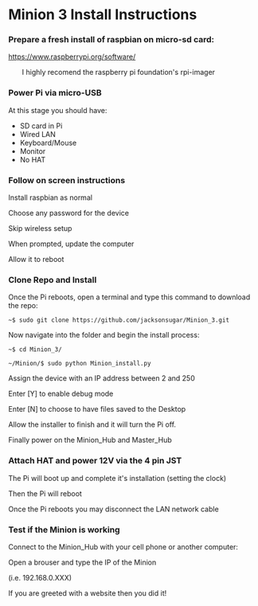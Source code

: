 # Minion 3 Install Instructions

### Prepare a fresh install of raspbian on micro-sd card:

https://www.raspberrypi.org/software/

&nbsp;&nbsp;&nbsp;&nbsp;&nbsp;&nbsp; I highly recomend the raspberry pi foundation's rpi-imager

### Power Pi via micro-USB

At this stage you should have:

- SD card in Pi
- Wired LAN
- Keyboard/Mouse
- Monitor
- No HAT

### Follow on screen instructions

Install raspbian as normal

Choose any password for the device

Skip wireless setup

When prompted, update the computer

Allow it to reboot

### Clone Repo and Install

Once the Pi reboots, open a terminal and type this command to download the repo:


  `~$ sudo git clone https://github.com/jacksonsugar/Minion_3.git`
  
Now navigate into the folder and begin the install process:
  
  `~$ cd Minion_3/`
  
  `~/Minion/$ sudo python Minion_install.py`
  
  Assign the device with an IP address between 2 and 250
  
  Enter [Y] to enable debug mode
  
  Enter [N] to choose to have files saved to the Desktop
  
  Allow the installer to finish and it will turn the Pi off.
  
  Finally power on the Minion_Hub and Master_Hub
  
  ### Attach HAT and power 12V via the 4 pin JST
  
  The Pi will boot up and complete it's installation (setting the clock)
  
  Then the Pi will reboot
  
  Once the Pi reboots you may disconnect the LAN network cable
  
  ### Test if the Minion is working
  
  Connect to the Minion_Hub with your cell phone or another computer:
  
  Open a brouser and type the IP of the Minion
  
  (i.e. 192.168.0.XXX)
  
  If you are greeted with a website then you did it!
  
  
  
  
  
